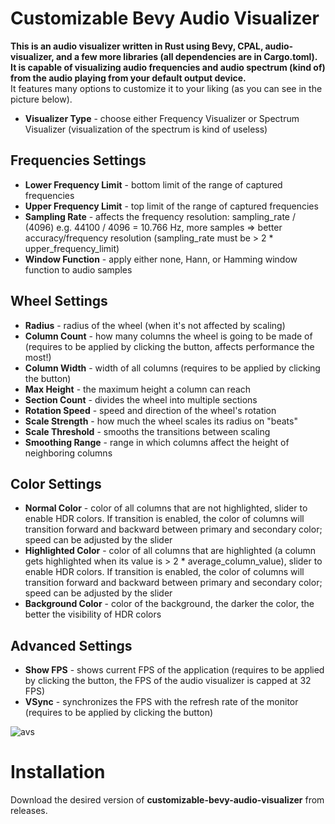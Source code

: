 # Customizable Bevy Audio Visualizer
**This is an audio visualizer written in Rust using Bevy, CPAL, audio-visualizer, and a few more libraries (all dependencies are in Cargo.toml).**
**It is capable of visualizing audio frequencies and audio spectrum (kind of) from the audio playing from your default output device.**  
It features many options to customize it to your liking (as you can see in the picture below).

- **Visualizer Type** - choose either Frequency Visualizer or Spectrum Visualizer (visualization of the spectrum is kind of useless)

## Frequencies Settings
- **Lower Frequency Limit** - bottom limit of the range of captured frequencies
- **Upper Frequency Limit** - top limit of the range of captured frequencies
- **Sampling Rate** - affects the frequency resolution: sampling_rate / (4096) e.g. 44100 / 4096 = 10.766 Hz, more samples => better accuracy/frequency resolution (sampling_rate must be > 2 * upper_frequency_limit)
- **Window Function** - apply either none, Hann, or Hamming window function to audio samples

## Wheel Settings
- **Radius** - radius of the wheel (when it's not affected by scaling)
- **Column Count** - how many columns the wheel is going to be made of (requires to be applied by clicking the button, affects performance the most!)
- **Column Width** - width of all columns (requires to be applied by clicking the button)
- **Max Height** - the maximum height a column can reach
- **Section Count** - divides the wheel into multiple sections
- **Rotation Speed** - speed and direction of the wheel's rotation
- **Scale Strength** - how much the wheel scales its radius on "beats"
- **Scale Threshold** - smooths the transitions between scaling
- **Smoothing Range** - range in which columns affect the height of neighboring columns

## Color Settings
- **Normal Color** - color of all columns that are not highlighted, slider to enable HDR colors. If transition is enabled, the color of columns will transition forward and backward between primary and secondary color; speed can be adjusted by the slider
- **Highlighted Color** - color of all columns that are highlighted (a column gets highlighted when its value is > 2 * average_column_value), slider to enable HDR colors. If transition is enabled, the color of columns will transition forward and backward between primary and secondary color; speed can be adjusted by the slider
- **Background Color** - color of the background, the darker the color, the better the visibility of HDR colors

## Advanced Settings
- **Show FPS** - shows current FPS of the application (requires to be applied by clicking the button, the FPS of the audio visualizer is capped at 32 FPS)
- **VSync** - synchronizes the FPS with the refresh rate of the monitor (requires to be applied by clicking the button)
  
![avs](https://github.com/Eightzi4/customizable-bevy-audio-visualizer/assets/111708236/a693f107-d6db-4931-94a2-a2b23ce13f62)

# Installation
Download the desired version of **customizable-bevy-audio-visualizer** from releases.
